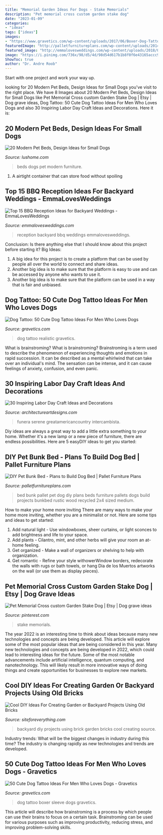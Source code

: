 ```yaml
---
title: "Memorial Garden Ideas For Dogs - Stake Memorials"
description: "Pet memorial cross custom garden stake dog"
date: "2023-01-09"
categories:
- "ideas"
tags: ["ideas"]
images:
- "https://www.gravetics.com/wp-content/uploads/2017/06/Boxer-Dog-Tattoo-On-Sleeve.jpg"
featuredImage: "http://palletfurnitureplans.com/wp-content/uploads/2014/03/pet-bunk-bed-1.jpg"
featured_image: "http://emmalovesweddings.com/wp-content/uploads/2018/05/bbq-buffet-backyard-wedding-reception-ideas.jpg"
image: "https://i.pinimg.com/736x/98/d5/4d/98d54d617b1b8f0f6e43165accc9e380.jpg"
ShowToc: true
author: "Dr. Andre Roob"
---
```



Start with one project and work your way up.

	

		
looking for 20 Modern Pet Beds, Design Ideas for Small Dogs you've visit to the right place. We have 8 Images about 20 Modern Pet Beds, Design Ideas for Small Dogs like Pet Memorial Cross custom Garden Stake Dog | Etsy | Dog grave ideas, Dog Tattoo: 50 Cute Dog Tattoo Ideas For Men Who Loves Dogs and also 30 Inspiring Labor Day Craft Ideas and Decorations. Here it is:
		
    
## 20 Modern Pet Beds, Design Ideas For Small Dogs

<img loading=lazy src="https://www.lushome.com/wp-content/uploads/2015/04/pet-beds-furniture-design-ideas-18.jpg" onerror="this.onerror=null;this.src='https://tse4.mm.bing.net/th?id=OIP.xxB9J2xtMNWPaOxP2eiJ9QHaHc&amp;pid=15.1';" alt="20 Modern Pet Beds, Design Ideas for Small Dogs">

_Source: lushome.com_

>beds dogs pet modern furniture. 

	

1. A airtight container that can store food without spoiling 

    
## Top 15 BBQ Reception Ideas For Backyard Weddings - EmmaLovesWeddings

<img loading=lazy src="http://emmalovesweddings.com/wp-content/uploads/2018/05/bbq-buffet-backyard-wedding-reception-ideas.jpg" onerror="this.onerror=null;this.src='https://tse1.mm.bing.net/th?id=OIP.4_-mYUQtj9ElKkJzFWPdfgHaLH&amp;pid=15.1';" alt="Top 15 BBQ Reception Ideas for Backyard Weddings - EmmaLovesWeddings">

_Source: emmalovesweddings.com_

>reception backyard bbq weddings emmalovesweddings. 

	

Conclusion: Is there anything else that I should know about this project before starting it?
Big Ideas:
1. A big idea for this project is to create a platform that can be used by people all over the world to connect and share ideas.
2. Another big idea is to make sure that the platform is easy to use and can be accessed by anyone who wants to use it.
3. Another big idea is to make sure that the platform can be used in a way that is fair and unbiased.

    
## Dog Tattoo: 50 Cute Dog Tattoo Ideas For Men Who Loves Dogs

<img loading=lazy src="http://www.gravetics.com/wp-content/uploads/2017/06/Realistic-Dog-On-Arm.jpg" onerror="this.onerror=null;this.src='https://tse4.mm.bing.net/th?id=OIP.dQ7MEu42MPrDxX-gXRr7RgHaHa&amp;pid=15.1';" alt="Dog Tattoo: 50 Cute Dog Tattoo Ideas For Men Who Loves Dogs">

_Source: gravetics.com_

>dog tattoo realistic gravetics. 

	

What is brainstroming?
What is brainstroming? Brainstroming is a term used to describe the phenomenon of experiencing thoughts and emotions in rapid succession. It can be described as a mental whirlwind that can take over an individual's mind. The sensation can be intense, and it can cause feelings of anxiety, confusion, and even panic.

    
## 30 Inspiring Labor Day Craft Ideas And Decorations

<img loading=lazy src="https://www.architectureartdesigns.com/wp-content/uploads/2013/08/441-600x450.jpg" onerror="this.onerror=null;this.src='https://tse2.mm.bing.net/th?id=OIP.skorl5np3prT7x9tbzCyzwHaFj&amp;pid=15.1';" alt="30 Inspiring Labor Day Craft Ideas and Decorations">

_Source: architectureartdesigns.com_

>funera serene greatamericancountry intercambista. 

	

Diy ideas are always a great way to add a little extra something to your home. Whether it's a new lamp or a new piece of furniture, there are endless possibilities. Here are 5 easyDIY ideas to get you started: 

    
## DIY Pet Bunk Bed - Plans To Build Dog Bed | Pallet Furniture Plans

<img loading=lazy src="http://palletfurnitureplans.com/wp-content/uploads/2014/03/pet-bunk-bed-1.jpg" onerror="this.onerror=null;this.src='https://tse4.mm.bing.net/th?id=OIP.XSC9WKQlwrbe4CPkPzPheQHaJ4&amp;pid=15.1';" alt="DIY Pet Bunk Bed - Plans to Build Dog Bed | Pallet Furniture Plans">

_Source: palletfurnitureplans.com_

>bed bunk pallet pet dog diy plans beds furniture pallets dogs build projects bunkbed rustic wood recycled 2x4 sized medium. 

	

How to make your home more inviting
There are many ways to make your home more inviting, whether you are a minimalist or not. Here are some tips and ideas to get started:
1. Add natural light - Use windowboxes, sheer curtains, or light sconces to add brightness and life to your space.
2. Add plants - Cilantro, mint, and other herbs will give your room an at-home feeling.
3. Get organized - Make a wall of organizers or shelving to help with organization.
4. Get romantic - Refine your style withowerWindow borders, redecorate the walls with rugs or bath towels, or hang Dia de los Muertos artworks on the wall (or use them as display pieces).

    
## Pet Memorial Cross Custom Garden Stake Dog | Etsy | Dog Grave Ideas

<img loading=lazy src="https://i.pinimg.com/736x/98/d5/4d/98d54d617b1b8f0f6e43165accc9e380.jpg" onerror="this.onerror=null;this.src='https://tse4.mm.bing.net/th?id=OIP.34tiOEEMCGFyzMs4C3R8bgHaJ3&amp;pid=15.1';" alt="Pet Memorial Cross custom Garden Stake Dog | Etsy | Dog grave ideas">

_Source: pinterest.com_

>stake memorials. 

	

The year 2022 is an interesting time to think about ideas because many new technologies and concepts are being developed. This article will explore some of the most popular ideas that are being considered in this year.
Many new technologies and concepts are being developed in 2022, which could lead to interesting ideas for the future. Some of the most notable advancements include artificial intelligence, quantum computing, and nanotechnology. This will likely result in more innovative ways of doing things and create opportunities for businesses to explore new markets.

    
## Cool DIY Ideas For Creating Garden Or Backyard Projects Using Old Bricks

<img loading=lazy src="http://siteforeverything.com/wp-content/uploads/2017/05/Brick-Backyard-17.jpg" onerror="this.onerror=null;this.src='https://tse1.mm.bing.net/th?id=OIP.S6NyV5uncik7BWMeyC9tXAHaHS&amp;pid=15.1';" alt="Cool DIY Ideas For Creating Garden or Backyard Projects Using Old Bricks">

_Source: siteforeverything.com_

>backyard diy projects using brick garden bricks cool creating source. 

	

Industry trends: What will be the biggest changes in industry during this time?
The industry is changing rapidly as new technologies and trends are developed.

    
## 50 Cute Dog Tattoo Ideas For Men Who Loves Dogs - Gravetics

<img loading=lazy src="https://www.gravetics.com/wp-content/uploads/2017/06/Boxer-Dog-Tattoo-On-Sleeve.jpg" onerror="this.onerror=null;this.src='https://tse4.mm.bing.net/th?id=OIP.dH6Gn4vrgBXxbGHdalxu8wHaHa&amp;pid=15.1';" alt="50 Cute Dog Tattoo Ideas For Men Who Loves Dogs - Gravetics">

_Source: gravetics.com_

>dog tattoo boxer sleeve dogs gravetics. 

	

This article will describe how brainstroming is a process by which people can use their brains to focus on a certain task. Brainstroming can be used for various purposes such as improving productivity, reducing stress, and improving problem-solving skills.

